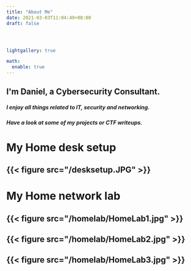 ```yaml
---
title: "About Me"
date: 2021-03-03T11:04:49+08:00
draft: false




lightgallery: true

math:
  enable: true
---
```




## I'm Daniel, a Cybersecurity Consultant. 
##### I enjoy all things related to IT, security and networking.
##### Have a look at some of my projects or CTF writeups.

# My Home desk setup
## {{< figure src="/desksetup.JPG" >}}

# My Home network lab
## {{< figure src="/homelab/HomeLab1.jpg" >}}
## {{< figure src="/homelab/HomeLab2.jpg" >}}
## {{< figure src="/homelab/HomeLab3.jpg" >}}

